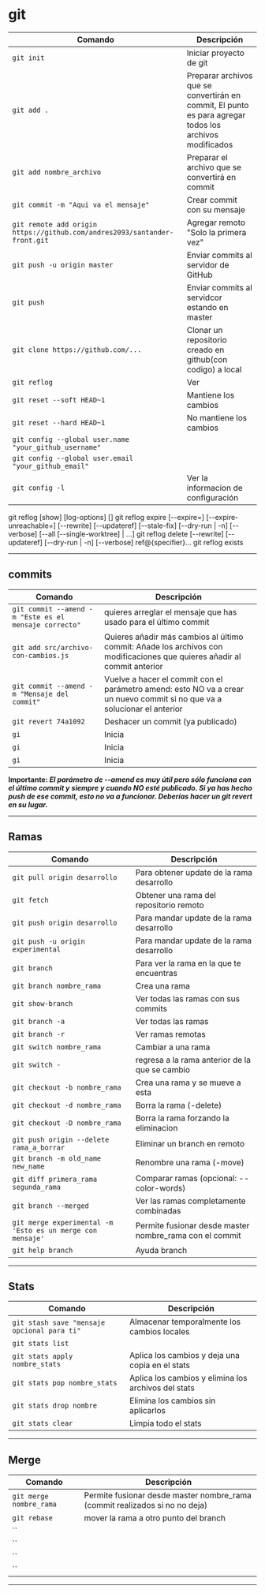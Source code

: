 
# git

| Comando | Descripción |
|---------|-------------|
|`git init`| Iniciar proyecto de git|
|`git add .`| Preparar archivos que se convertirán en commit, El punto es para agregar todos los archivos modificados|
|`git add nombre_archivo`| Preparar el archivo que se convertirá en commit|
|`git commit -m "Aqui va el mensaje"`| Crear commit con su mensaje|
|`git remote add origin https://github.com/andres2093/santander-front.git`| Agregar remoto "Solo la primera vez"|
|`git push -u origin master`| Enviar commits al servidor de GitHub|
|`git push`| Enviar commits al servidcor estando en master|
|`git clone https://github.com/...`| Clonar un repositorio creado en github(con codigo) a local|
|`git reflog`| Ver |
|`git reset --soft HEAD~1`| Mantiene los cambios|
|`git reset --hard HEAD~1`| No mantiene los cambios |
|`git config --global user.name "your_github_username"` |  |
|`git config --global user.email "your_github_email"` |  |
|`git config -l` | Ver la informacion de configuración |


git reflog [show] [log-options] [<ref>]
git reflog expire [--expire=<time>] [--expire-unreachable=<time>]
	[--rewrite] [--updateref] [--stale-fix]
	[--dry-run | -n] [--verbose] [--all [--single-worktree] | <refs>…​]
git reflog delete [--rewrite] [--updateref]
	[--dry-run | -n] [--verbose] ref@{specifier}…​
git reflog exists <ref>

---

## commits
| Comando | Descripción |
|---------|-------------|
|`git commit --amend -m "Este es el mensaje correcto"`| quieres arreglar el mensaje que has usado para el último commit |
|`git add src/archivo-con-cambios.js`| Quieres añadir más cambios al último commit: Añade los archivos con modificaciones que quieres añadir al commit anterior|
|`git commit --amend -m "Mensaje del commit"`| Vuelve a hacer el commit con el parámetro amend: esto NO va a crear un nuevo commit si no que va a solucionar el anterior|
|`git revert 74a1092`| Deshacer un commit (ya publicado)|
|`gi`| Inicia|
|`gi`| Inicia|
|`gi`| Inicia|


**Importante: _El parámetro de --amend es muy útil pero sólo funciona con el último commit y siempre y cuando NO esté publicado. Si ya has hecho push de ese commit, esto no va a funcionar. Deberías hacer un git revert en su lugar._**


---

## Ramas
| Comando | Descripción |
|---------|-------------|
|`git pull origin desarrollo`| Para obtener update de la rama desarrollo|
|`git fetch`| Obtener una rama del repositorio remoto|
|`git push origin desarrollo`| Para mandar update de la rama desarrollo|
|`git push -u origin experimental`| Para mandar update de la rama desarrollo|
|`git branch` | Para ver la rama en la que te encuentras|
|`git branch nombre_rama`| Crea una rama|
|`git show-branch`| Ver todas las ramas con sus commits|
|`git branch -a`|Ver todas las ramas|
|`git branch -r`|Ver ramas remotas|
|`git switch nombre_rama`|Cambiar a una rama|
|`git switch -`|regresa a la rama anterior de la que se cambio|
|`git checkout -b nombre_rama`|Crea una rama y se mueve a esta|
|`git checkout -d nombre_rama`|Borra la rama (-delete)|
|`git checkout -D nombre_rama`|Borra la rama forzando la eliminacion|
|`git push origin --delete rama_a_borrar`| Eliminar un branch en remoto|
|`git branch -m old_name new_name`|Renombre una rama (-move)
|`git diff primera_rama segunda_rama`|Comparar ramas (opcional: --color-words)|
|`git branch --merged`|Ver las ramas completamente combinadas|
|`git merge experimental -m 'Esto es un merge con mensaje'`| Permite fusionar desde master nombre_rama con el commit|
|`git help branch`|Ayuda branch|

---

## Stats
| Comando | Descripción |
|---------|-------------|
|`git stash save "mensaje opcional para ti"`| Almacenar temporalmente los cambios locales|
|`git stats list`| |
|`git stats apply nombre_stats`| Aplica los cambios y deja una copia en el stats|
|`git stats pop nombre_stats`| Aplica los cambios y elimina los archivos del stats|
|`git stats drop nombre`| Elimina los cambios sin aplicarlos|
|`git stats clear`| Limpia todo el stats|

---

## Merge
| Comando | Descripción |
|---------|-------------|
|`git merge nombre_rama`| Permite fusionar desde master nombre_rama (commit realizados si no no deja)|
|`git rebase`| mover la rama a otro punto del branch|
|``| |
|``| |
|``| |
|``| |

---